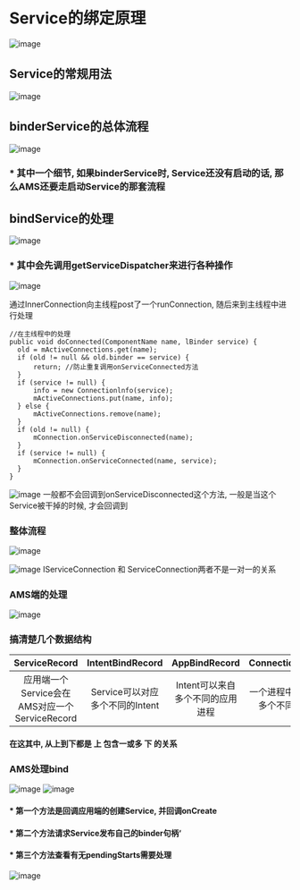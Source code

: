 # Service的绑定原理
![image](https://user-images.githubusercontent.com/32014204/115986376-6c1d8d00-a5e2-11eb-9589-ed0d9dac9a10.png)

## Service的常规用法
![image](https://user-images.githubusercontent.com/32014204/115987262-e94b0100-a5e6-11eb-9080-73ae824bef96.png)

## binderService的总体流程
![image](https://user-images.githubusercontent.com/32014204/115987280-0384df00-a5e7-11eb-8ff0-1d72019bcc59.png)  
  
### * 其中一个细节, 如果binderService时, Service还没有启动的话, 那么AMS还要走启动Service的那套流程

## bindService的处理
![image](https://user-images.githubusercontent.com/32014204/115987616-63c85080-a5e8-11eb-9cb6-9330cb2c399f.png)

### * 其中会先调用getServiceDispatcher来进行各种操作

![image](https://user-images.githubusercontent.com/32014204/115987915-bb1af080-a5e9-11eb-8c00-c1699ffd70f0.png)  
  
  
通过InnerConnection向主线程post了一个runConnection, 随后来到主线程中进行处理

```
//在主线程中的处理
public void doConnected(ComponentName name, lBinder service) {
  old = mActiveConnections.get(name);
  if (old != null && old.binder == service) {
      return; //防止重复调用onServiceConnected方法
  }
  if (service != null) {
      info = new Connectionlnfo(service);
      mActiveConnections.put(name, info);
  } else {
      mActiveConnections.remove(name);
  }
  if (old != null) {
      mConnection.onServiceDisconnected(name);
  }
  if (service != null) {
      mConnection.onServiceConnected(name, service);
  }
}
```

![image](https://user-images.githubusercontent.com/32014204/115988200-1ac5cb80-a5eb-11eb-9fda-2ca4659ca658.png)
一般都不会回调到onServiceDisconnected这个方法, 一般是当这个Service被干掉的时候, 才会回调到

### 整体流程
![image](https://user-images.githubusercontent.com/32014204/115988257-5496d200-a5eb-11eb-966a-7ac0a17c0de3.png)

![image](https://user-images.githubusercontent.com/32014204/115988281-74c69100-a5eb-11eb-98ad-0fa24a0dbdcb.png)
IServiceConnection 和 ServiceConnection两者不是一对一的关系

### AMS端的处理
![image](https://user-images.githubusercontent.com/32014204/115988442-56ad6080-a5ec-11eb-9fd9-627d9ae1becd.png)

### 搞清楚几个数据结构
| ServiceRecord | IntentBindRecord | AppBindRecord | ConnectionRecord |
| :-----------: | :--------------: | :-----------: | :--------------: |
| 应用端一个Service会在AMS对应一个ServiceRecord | Service可以对应多个不同的Intent | Intent可以来自多个不同的应用进程 |一个进程中可能对应多个不同的连接|
#### 在这其中, 从上到下都是 **上** 包含一或多 **下** 的关系

### AMS处理bind
![image](https://user-images.githubusercontent.com/32014204/116179499-0f3ce680-a74a-11eb-9212-eb6753ee2280.png)
![image](https://user-images.githubusercontent.com/32014204/116179525-1b28a880-a74a-11eb-9113-2f59ff0163ba.png)

#### * 第一个方法是回调应用端的创建Service, 并回调onCreate
#### * 第二个方法请求Service发布自己的binder句柄‘
#### * 第三个方法查看有无pendingStarts需要处理

![image](https://user-images.githubusercontent.com/32014204/116179978-c3d70800-a74a-11eb-8ca3-737633789655.png)
### 






